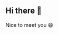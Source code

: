 ## Hi there 👋
Nice to meet you 😄

<!--
**vandynem/vandynem** is a  repository because its `README.md` (this file) appears on your GitHub profile.

Here are some ideas to get you started:

- 🔭 I’m currently working on ...
- 🌱 I’m currently learning ...
- 👯 I’m looking to collaborate on ...
- 🤔 I’m looking for help with ...
- 💬 Ask me about ...
- 📫 How to reach me: ...
- 😄 Pronouns: ...
- ⚡ Fun fact: ...
-->
<!--My Name

Backend Engineer

About Me

I'm a seasoned backend engineer with 5+ years of experience in building scalable and reliable web applications. I have a strong foundation in Java, Spring Boot, and MySQL. I'm skilled in designing and implementing RESTful APIs, microservices, and cloud-based solutions. I'm passionate about writing clean, efficient, and maintainable code.

Skills

Programming Languages: Java, Python
Frameworks: Spring Boot, Django, Express.js
Databases: MySQL, PostgreSQL, MongoDB
Backend Technologies: RESTful APIs, microservices, cloud platforms (AWS, GCP, Azure), CI/CD pipelines
Tools: Git, Docker, Kubernetes, IntelliJ IDEA
Projects

E-commerce Platform: Developed a scalable e-commerce platform using Spring Boot, MySQL, and AWS. Implemented a microservices architecture to improve performance and maintainability.
Social Media App: Built a social media app with Node.js, Express.js, and MongoDB. Designed and implemented a real-time chat feature using WebSockets.
Contact

Email: [email address removed]
LinkedIn: [your LinkedIn profile link]
GitHub: [your GitHub profile link]
